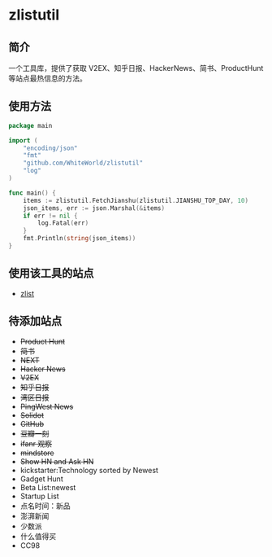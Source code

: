# zlistutil

## 简介

一个工具库，提供了获取 V2EX、知乎日报、HackerNews、简书、ProductHunt 等站点最热信息的方法。

## 使用方法

```go
package main

import (
	"encoding/json"
	"fmt"
	"github.com/WhiteWorld/zlistutil"
	"log"
)

func main() {
	items := zlistutil.FetchJianshu(zlistutil.JIANSHU_TOP_DAY, 10)
	json_items, err := json.Marshal(&items)
	if err != nil {
		log.Fatal(err)
	}
	fmt.Println(string(json_items))
}
```

## 使用该工具的站点

- [zlist](http://zlist.whiteworld.me/)

## 待添加站点

- ~~Product Hunt~~
- ~~简书~~
- ~~NEXT~~
- ~~Hacker News~~
- ~~V2EX~~
- ~~知乎日报~~
- ~~湾区日报~~
- ~~PingWest News~~
- ~~Solidot~~
- ~~GitHub~~
- ~~豆瓣一刻~~
- ~~ifanr 观察~~
- ~~mindstore~~
- ~~Show HN and Ask HN~~
- kickstarter:Technology sorted by Newest
- Gadget Hunt
- Beta List:newest
- Startup List
- 点名时间：新品
- 澎湃新闻
- 少数派
- 什么值得买
- CC98


